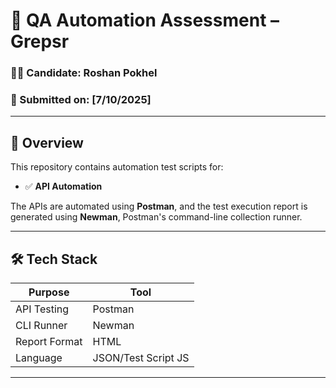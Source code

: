 # 📂 QA Automation Assessment – Grepsr

### 👨‍💻 Candidate: Roshan Pokhel  
### 📅 Submitted on: [7/10/2025]

---

## 📝 Overview

This repository contains automation test scripts for:

- ✅ **API Automation**

The APIs are automated using **Postman**, and the test execution report is generated using **Newman**, Postman's command-line collection runner.

---

## 🛠️ Tech Stack

| Purpose       | Tool       |
|---------------|------------|
| API Testing   | Postman    |
| CLI Runner    | Newman     |
| Report Format | HTML       |
| Language      | JSON/Test Script JS |

---

